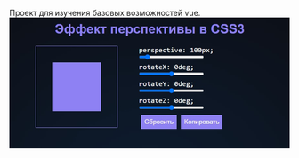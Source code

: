 Проект для изучения базовых возможностей vue. 
![эффект перспективы](./screenshot/perspecrive.jpg?raw=true "эффект перспективы")
